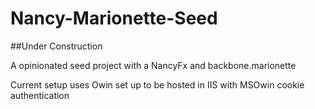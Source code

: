 # Nancy-Marionette-Seed

##Under Construction

A opinionated seed project with a NancyFx and backbone.marionette

Current setup uses Owin set up to be hosted in IIS with MSOwin cookie authentication
